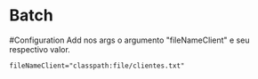 # Batch

#Configuration
Add nos args o argumento "fileNameClient" e seu respectivo valor.
```
fileNameClient="classpath:file/clientes.txt"
```